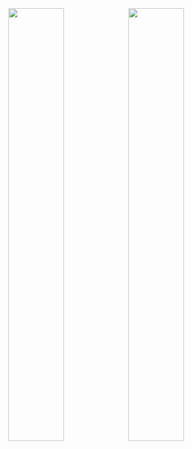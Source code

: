 <img align="left" width="47%" src = "https://github-readme-stats.vercel.app/api?username=JvMapote&theme=merko&show_icons=true" />

<img align="left" width="47%" src = "https://github-readme-stats.vercel.app/api/top-langs/?username=JvMapote&layout=compact&theme=merko&show" />



